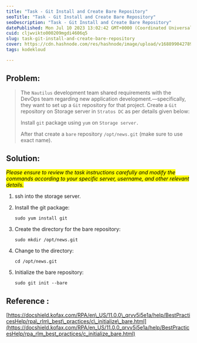 ```yaml
---
title: "Task - Git Install and Create Bare Repository"
seoTitle: "Task - Git Install and Create Bare Repository"
seoDescription: "Task - Git Install and Create Bare Repository"
datePublished: Mon Jul 10 2023 13:02:42 GMT+0000 (Coordinated Universal Time)
cuid: cljwvikto000209mgdi4606q5
slug: task-git-install-and-create-bare-repository
cover: https://cdn.hashnode.com/res/hashnode/image/upload/v1688990427898/fc06fe2b-3d0a-4a8a-b563-260581d256de.jpeg
tags: kodekloud

---
```


## Problem:

> The `Nautilus` development team shared requirements with the DevOps team regarding new application development.—specifically, they want to set up a `Git` repository for that project. Create a `Git` repository on Storage server in `Stratos DC` as per details given below:
> 
> Install `git` package using `yum` on `Storage server.`
> 
> After that create a `bare` repository `/opt/news.git` (make sure to use exact name).

## Solution:

*<mark>Please ensure to review the task instructions carefully and modify the commands according to your specific server, username, and other relevant details.</mark>*

1. ssh into the storage server.
    
2. Install the git package:
    
    ```plaintext
    sudo yum install git
    ```
    
3. Create the directory for the bare repository:
    
    ```plaintext
    sudo mkdir /opt/news.git
    ```
    
4. Change to the directory:
    
    ```plaintext
    cd /opt/news.git
    ```
    
5. Initialize the bare repository:
    
    ```plaintext
    sudo git init --bare
    ```
    

## Reference :

[https://docshield.kofax.com/RPA/en\_US/11.0.0\_qrvv5i5e1a/help/BestPracticesHelp/rpa\_rlm\_best\_practices/c\_initialize\_bare.html](https://docshield.kofax.com/RPA/en_US/11.0.0_qrvv5i5e1a/help/BestPracticesHelp/rpa_rlm_best_practices/c_initialize_bare.html)
